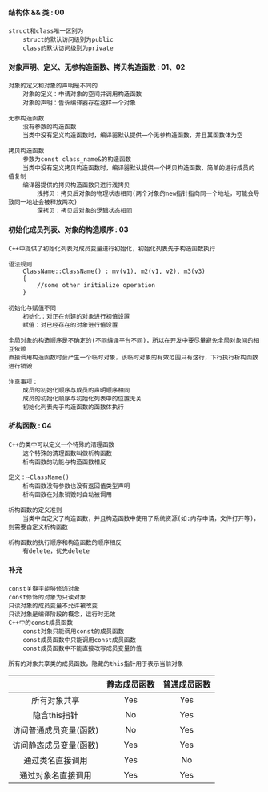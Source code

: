 #### 结构体 && 类 : 00

```
struct和class唯一区别为
    struct的默认访问级别为public
    class的默认访问级别为private
```

#### 对象声明、定义、无参构造函数、拷贝构造函数 : 01、02

```
对象的定义和对象的声明是不同的
    对象的定义：申请对象的空间并调用构造函数
    对象的声明：告诉编译器存在这样一个对象

无参构造函数
    没有参数的构造函数
    当类中没有定义构造函数时，编译器默认提供一个无参构造函数，并且其函数体为空

拷贝构造函数
    参数为const class_name&的构造函数
    当类中没有定义拷贝构造函数时，编译器默认提供一个拷贝构造函数，简单的进行成员的值复制
    编译器提供的拷贝构造函数只进行浅拷贝
        浅拷贝：拷贝后对象的物理状态相同(两个对象的new指针指向同一个地址，可能会导致同一地址会被释放两次)
        深拷贝：拷贝后对象的逻辑状态相同
```

#### 初始化成员列表、对象的构造顺序 : 03

```
C++中提供了初始化列表对成员变量进行初始化，初始化列表先于构造函数执行

语法规则
    ClassName::ClassName() : mv(v1), m2(v1, v2), m3(v3)
    {
        //some other initialize operation
    }

初始化与赋值不同
    初始化：对正在创建的对象进行初值设置
    赋值：对已经存在的对象进行值设置

全局对象的构造顺序是不确定的(不同编译平台不同)，所以在开发中要尽量避免全局对象间的相互依赖
直接调用构造函数时会产生一个临时对象，该临时对象的有效范围只有这行，下行执行析构函数进行销毁

注意事项：
    成员的初始化顺序与成员的声明顺序相同
    成员的初始化顺序与初始化列表中的位置无关
    初始化列表先于构造函数的函数体执行
```

#### 析构函数 : 04

```
C++的类中可以定义一个特殊的清理函数
    这个特殊的清理函数叫做析构函数
    析构函数的功能与构造函数相反

定义：~ClassName()
    析构函数没有参数也没有返回值类型声明
    析构函数在对象销毁时自动被调用

析构函数的定义准则
    当类中自定义了构造函数，并且构造函数中使用了系统资源(如:内存申请，文件打开等)，则需要自定义析构函数

析构函数的执行顺序和构造函数的顺序相反
    有delete，优先delete
```

#### 补充

```
const关键字能够修饰对象
const修饰的对象为只读对象
只读对象的成员变量不允许被改变
只读对象是编译阶段的概念，运行时无效
C++中的const成员函数
    const对象只能调用const的成员函数
    const成员函数中只能调用const成员函数
    const成员函数中不能直接改写成员变量的值

所有的对象共享类的成员函数，隐藏的this指针用于表示当前对象
```

| |静态成员函数|普通成员函数|
|:---:|:---:|:---:|
|所有对象共享|Yes|Yes|
|隐含this指针|No|Yes|
|访问普通成员变量(函数)|No|Yes|
|访问静态成员变量(函数)|Yes|Yes|
|通过类名直接调用|Yes|No|
|通过对象名直接调用|Yes|Yes|
